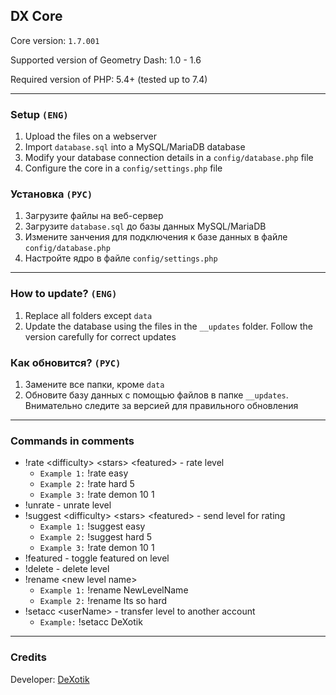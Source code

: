 ## DX Core

Core version: `1.7.001`

Supported version of Geometry Dash: 1.0 - 1.6

Required version of PHP: 5.4+ (tested up to 7.4)

---

### Setup `(ENG)`

1. Upload the files on a webserver
2. Import `database.sql` into a MySQL/MariaDB database
3. Modify your database connection details in a `config/database.php` file
4. Configure the core in a `config/settings.php` file


### Установка `(РУС)`

1. Загрузите файлы на веб-сервер
2. Загрузите `database.sql` до базы данных MySQL/MariaDB
3. Измените занчения для подключения к базе данных в файле `config/database.php`
4. Настройте ядро в файле `config/settings.php`

---

### How to update? `(ENG)`

1. Replace all folders except `data`
2. Update the database using the files in the `__updates` folder. Follow the version carefully for correct updates

### Как обновится? `(РУС)`

1. Замените все папки, кроме `data`
2. Обновите базу данных с помощью файлов в папке `__updates`. Внимательно следите за версией для правильного обновления

---

### Commands in comments
* !rate \<difficulty\> \<stars\> \<featured\> - rate level
  * `Example 1:` !rate easy
  * `Example 2:` !rate hard 5
  * `Example 3:` !rate demon 10 1
* !unrate - unrate level
* !suggest \<difficulty\> \<stars\> \<featured\> - send level for rating
  * `Example 1:` !suggest easy
  * `Example 2:` !suggest hard 5
  * `Example 3:` !rate demon 10 1
* !featured - toggle featured on level
* !delete - delete level
* !rename \<new level name\>
  * `Example 1:` !rename NewLevelName
  * `Example 2:` !rename Its so hard
* !setacc \<userName\> - transfer level to another account
  * `Example:` !setacc DeXotik

---

### Credits

Developer: [DeXotik](https://vk.com/dexotik)
